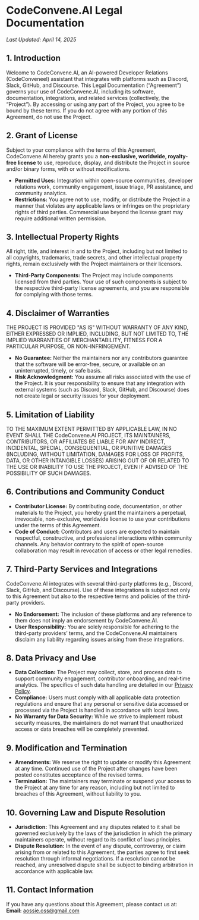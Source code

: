 # CodeConvene.AI Legal Documentation

_Last Updated: April 14, 2025_

## 1. Introduction
Welcome to CodeConvene.AI, an AI-powered Developer Relations (CodeConveneel) assistant that integrates with platforms such as Discord, Slack, GitHub, and Discourse. This Legal Documentation (“Agreement”) governs your use of CodeConvene.AI, including its software, documentation, integrations, and related services (collectively, the “Project”). By accessing or using any part of the Project, you agree to be bound by these terms. If you do not agree with any portion of this Agreement, do not use the Project.

## 2. Grant of License
Subject to your compliance with the terms of this Agreement, CodeConvene.AI hereby grants you a **non-exclusive, worldwide, royalty-free license** to use, reproduce, display, and distribute the Project in source and/or binary forms, with or without modifications.  
- **Permitted Uses:** Integration within open-source communities, developer relations work, community engagement, issue triage, PR assistance, and community analytics.
- **Restrictions:** You agree not to use, modify, or distribute the Project in a manner that violates any applicable laws or infringes on the proprietary rights of third parties. Commercial use beyond the license grant may require additional written permission.

## 3. Intellectual Property Rights
All right, title, and interest in and to the Project, including but not limited to all copyrights, trademarks, trade secrets, and other intellectual property rights, remain exclusively with the Project maintainers or their licensors.  
- **Third-Party Components:** The Project may include components licensed from third parties. Your use of such components is subject to the respective third-party license agreements, and you are responsible for complying with those terms.

## 4. Disclaimer of Warranties
THE PROJECT IS PROVIDED "AS IS" WITHOUT WARRANTY OF ANY KIND, EITHER EXPRESSED OR IMPLIED, INCLUDING, BUT NOT LIMITED TO, THE IMPLIED WARRANTIES OF MERCHANTABILITY, FITNESS FOR A PARTICULAR PURPOSE, OR NON-INFRINGEMENT.  
- **No Guarantee:** Neither the maintainers nor any contributors guarantee that the software will be error-free, secure, or available on an uninterrupted, timely, or safe basis.
- **Risk Acknowledgment:** You assume all risks associated with the use of the Project. It is your responsibility to ensure that any integration with external systems (such as Discord, Slack, GitHub, and Discourse) does not create legal or security issues for your deployment.

## 5. Limitation of Liability
TO THE MAXIMUM EXTENT PERMITTED BY APPLICABLE LAW, IN NO EVENT SHALL THE CodeConvene.AI PROJECT, ITS MAINTAINERS, CONTRIBUTORS, OR AFFILIATES BE LIABLE FOR ANY INDIRECT, INCIDENTAL, SPECIAL, CONSEQUENTIAL, OR PUNITIVE DAMAGES (INCLUDING, WITHOUT LIMITATION, DAMAGES FOR LOSS OF PROFITS, DATA, OR OTHER INTANGIBLE LOSSES) ARISING OUT OF OR RELATED TO THE USE OR INABILITY TO USE THE PROJECT, EVEN IF ADVISED OF THE POSSIBILITY OF SUCH DAMAGES.  

## 6. Contributions and Community Conduct
- **Contributor License:** By contributing code, documentation, or other materials to the Project, you hereby grant the maintainers a perpetual, irrevocable, non-exclusive, worldwide license to use your contributions under the terms of this Agreement.
- **Code of Conduct:** Contributors and users are expected to maintain respectful, constructive, and professional interactions within community channels. Any behavior contrary to the spirit of open-source collaboration may result in revocation of access or other legal remedies.

## 7. Third-Party Services and Integrations
CodeConvene.AI integrates with several third-party platforms (e.g., Discord, Slack, GitHub, and Discourse). Use of these integrations is subject not only to this Agreement but also to the respective terms and policies of the third-party providers.  
- **No Endorsement:** The inclusion of these platforms and any reference to them does not imply an endorsement by CodeConvene.AI.
- **User Responsibility:** You are solely responsible for adhering to the third-party providers’ terms, and the CodeConvene.AI maintainers disclaim any liability regarding issues arising from these integrations.

## 8. Data Privacy and Use
- **Data Collection:** The Project may collect, store, and process data to support community engagement, contributor onboarding, and real-time analytics. The specifics of such data handling are detailed in our [Privacy Policy](#).
- **Compliance:** Users must comply with all applicable data protection regulations and ensure that any personal or sensitive data accessed or processed via the Project is handled in accordance with local laws.
- **No Warranty for Data Security:** While we strive to implement robust security measures, the maintainers do not warrant that unauthorized access or data breaches will be completely prevented.

## 9. Modification and Termination
- **Amendments:** We reserve the right to update or modify this Agreement at any time. Continued use of the Project after changes have been posted constitutes acceptance of the revised terms.
- **Termination:** The maintainers may terminate or suspend your access to the Project at any time for any reason, including but not limited to breaches of this Agreement, without liability to you.

## 10. Governing Law and Dispute Resolution
- **Jurisdiction:** This Agreement and any disputes related to it shall be governed exclusively by the laws of the jurisdiction in which the primary maintainers operate, without regard to its conflict of laws principles.
- **Dispute Resolution:** In the event of any dispute, controversy, or claim arising from or related to this Agreement, the parties agree to first seek resolution through informal negotiations. If a resolution cannot be reached, any unresolved dispute shall be subject to binding arbitration in accordance with applicable law.

## 11. Contact Information
If you have any questions about this Agreement, please contact us at:  
**Email:** aossie.oss@gmail.com